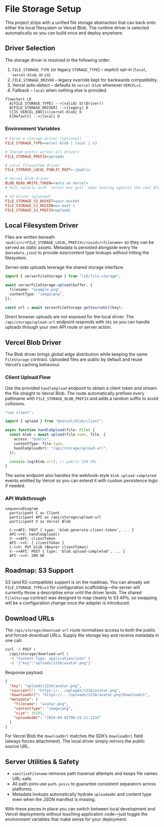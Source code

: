 # File Storage Setup

This project ships with a unified file storage abstraction that can back onto either the local filesystem or Vercel Blob. The runtime driver is selected automatically so you can build once and deploy anywhere.

## Driver Selection

The storage driver is resolved in the following order:

1. `FILE_STORAGE_TYPE` (or legacy `STORAGE_TYPE`) – explicit opt-in (`local`, `vercel-blob`, or `s3`).
2. `FILE_STORAGE_DRIVER` – legacy override kept for backwards compatibility.
3. Vercel auto-detect – defaults to `vercel-blob` whenever `VERCEL=1`.
4. Fallback – `local` when nothing else is provided.

```mermaid
flowchart LR
  A[FILE_STORAGE_TYPE] -->|valid| D((Driver))
  B[FILE_STORAGE_DRIVER] -->|legacy| D
  C[IS_VERCEL_ENV]|>|vercel-blob| D
  E[Default] -->|local| D
```

### Environment Variables

```ini
# Force a storage driver (optional)
FILE_STORAGE_TYPE=vercel-blob | local | s3

# Shared prefix across all drivers
FILE_STORAGE_PREFIX=uploads

# Local filesystem driver
FILE_STORAGE_LOCAL_PUBLIC_ROOT=./public

# Vercel Blob driver
BLOB_READ_WRITE_TOKEN=<auto on Vercel>
# Pull locally with `vercel env pull` when testing against the real Blob store

# S3 driver (planned)
FILE_STORAGE_S3_BUCKET=your-bucket
FILE_STORAGE_S3_REGION=us-east-1
FILE_STORAGE_S3_PREFIX=uploads
```

## Local Filesystem Driver

Files are written beneath `<public>/<FILE_STORAGE_LOCAL_PREFIX>/<uuid>/<filename>` so they can be served as static assets. Metadata is persisted alongside every file (`metadata.json`) to provide size/content type lookups without hitting the filesystem.

Server-side uploads leverage the shared storage interface:

```ts
import { serverFileStorage } from "lib/file-storage";

await serverFileStorage.upload(buffer, {
  filename: "example.png",
  contentType: "image/png",
});

const url = await serverFileStorage.getSourceUrl(key);
```

Direct browser uploads are not exposed for the local driver. The `/api/storage/upload-url` endpoint responds with `501` so you can handle uploads through your own API route or server action.

## Vercel Blob Driver

The Blob driver brings global edge distribution while keeping the same `FileStorage` contract. Uploaded files are public by default and reuse Vercel’s caching behaviour.

### Client Upload Flow

Use the provided `handleUpload` endpoint to obtain a client token and stream the file straight to Vercel Blob. The route automatically prefixes every pathname with `FILE_STORAGE_BLOB_PREFIX` and adds a random suffix to avoid collisions.

```ts
"use client";

import { upload } from "@vercel/blob/client";

async function handleUpload(file: File) {
  const blob = await upload(file.name, file, {
    access: "public",
    contentType: file.type,
    handleUploadUrl: "/api/storage/upload-url",
  });

  console.log(blob.url); // public CDN URL
}
```

The same endpoint also handles the webhook-style `blob.upload-completed` events emitted by Vercel so you can extend it with custom persistence logic if needed.

### API Walkthrough

```mermaid
sequenceDiagram
  participant C as Client
  participant API as /api/storage/upload-url
  participant V as Vercel Blob

  C->>API: POST { type: 'blob.generate-client-token', ... }
  API->>V: handleUpload()
  V-->>API: clientToken
  API-->>C: { clientToken }
  C->>V: PUT blob (Bearer clientToken)
  V-->>API: POST { type: 'blob.upload-completed', ... }
  API-->>V: 200 OK
```

## Roadmap: S3 Support

S3 (and R2-compatible) support is on the roadmap. You can already set `FILE_STORAGE_TYPE=s3` for configuration scaffolding—the server will currently throw a descriptive error until the driver lands. The shared `FileStorage` contract was designed to map cleanly to S3 APIs, so swapping will be a configuration change once the adapter is introduced.

## Download URLs

The `/api/storage/download-url` route normalises access to both the public and forced-download URLs. Supply the storage key and receive metadata in one call:

```bash
curl -X POST \
  /api/storage/download-url \
  -H "Content-Type: application/json" \
  -d '{"key":"uploads/1234/avatar.png"}'
```

Response payload:

```json
{
  "key": "uploads/1234/avatar.png",
  "sourceUrl": "https://.../uploads/1234/avatar.png",
  "downloadUrl": "https://.../uploads/1234/avatar.png?download=1",
  "metadata": {
    "filename": "avatar.png",
    "contentType": "image/png",
    "size": 34291,
    "uploadedAt": "2024-04-02T06:31:11.123Z"
  }
}
```

For Vercel Blob the `downloadUrl` matches the SDK’s `downloadUrl` field (always forces attachment). The local driver simply mirrors the public source URL.

## Server Utilities & Safety

- `sanitizeFilename` removes path traversal attempts and keeps file names URL-safe.
- All path joins use `path.posix` to guarantee consistent separators across platforms.
- Metadata lookups automatically hydrate `uploadedAt` and content type even when the JSON manifest is missing.

With these pieces in place you can switch between local development and Vercel deployments without touching application code—just toggle the environment variables that make sense for your deployment.
